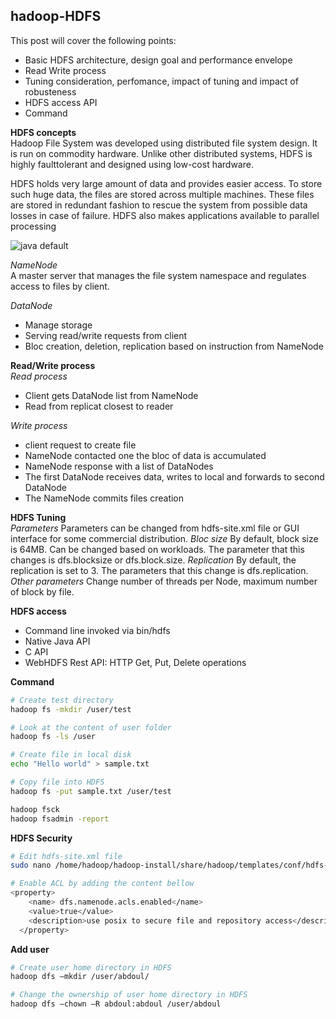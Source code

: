 ## hadoop-HDFS

This post will cover the following points:
- Basic HDFS architecture, design goal and performance envelope 
- Read Write process
- Tuning consideration, perfomance, impact of tuning and impact of robusteness
- HDFS access API
- Command

**HDFS concepts**  
Hadoop File System was developed using distributed file system design. It is run on commodity hardware. Unlike other distributed systems, HDFS is highly faulttolerant and designed using low-cost hardware.  

HDFS holds very large amount of data and provides easier access. To store such huge data, the files are stored across multiple machines. These files are stored in redundant fashion to rescue the system from possible data losses in case of failure. HDFS also makes applications available to parallel processing

![java default](https://raw.github.com/mbonaci/mbo-spark/master/resources/java-default.PNG)

_NameNode_  
A master server that manages the file system namespace and regulates access to files by client.

_DataNode_  
- Manage storage
- Serving read/write requests from client
- Bloc creation, deletion, replication based on instruction from NameNode

**Read/Write process**  
_Read process_
- Client gets DataNode list from NameNode
- Read from replicat closest to reader

_Write process_   
- client request to create file
- NameNode contacted one the bloc of data is accumulated
- NameNode response with a list of DataNodes
- The first DataNode receives data, writes to local and forwards to second DataNode
- The NameNode commits files creation

**HDFS Tuning**  
_Parameters_
Parameters can be changed from hdfs-site.xml file or GUI interface for some commercial distribution.
_Bloc size_
By default, block size is 64MB. Can be changed based on workloads. The parameter that this changes is dfs.blocksize or dfs.block.size.
_Replication_
By default, the replication is set to 3. The parameters that this change is dfs.replication.
_Other parameters_
Change number of threads per Node, maximum number of block by file.

**HDFS access**
- Command line invoked via bin/hdfs
- Native Java API
- C API
- WebHDFS Rest API: HTTP Get, Put, Delete operations

**Command**
```sh
# Create test directory
hadoop fs -mkdir /user/test

# Look at the content of user folder
hadoop fs -ls /user

# Create file in local disk
echo "Hello world" > sample.txt

# Copy file into HDFS
hadoop fs -put sample.txt /user/test

hadoop fsck
hadoop fsadmin -report

```

**HDFS Security**
```sh
# Edit hdfs-site.xml file
sudo nano /home/hadoop/hadoop-install/share/hadoop/templates/conf/hdfs-site.xml

# Enable ACL by adding the content bellow
<property>
    <name> dfs.namenode.acls.enabled</name>
    <value>true</value>
    <description>use posix to secure file and repository access</description>
  </property>

```

**Add user**
```sh
# Create user home directory in HDFS
hadoop dfs –mkdir /user/abdoul/

# Change the ownership of user home directory in HDFS
hadoop dfs –chown –R abdoul:abdoul /user/abdoul

```
